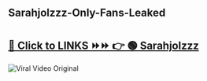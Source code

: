 
 ## Sarahjolzzz-Only-Fans-Leaked

# <h2><a href="https://clipsfans.com/Sarahjolzzz&ref=git">🔗 Click to LINKS ⏩⏩ 👉 🟢 Sarahjolzzz </a></h2>

<a href="https://clipsfans.com/Sarahjolzzz&ref=git" rel="nofollow" data-target="animated-image.originalLink"><img src="https://i.ibb.co.com/xMMVF88/686577567.gif" alt="Viral Video Original" style="max-width: 100%; display: inline-block;" data-target="animated-image.originalImage"></a>
